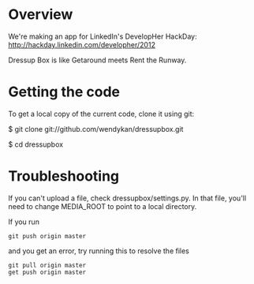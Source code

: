 Overview
========

We're making an app for LinkedIn's DevelopHer HackDay: http://hackday.linkedin.com/developher/2012

Dressup Box is like Getaround meets Rent the Runway.

Getting the code
================

To get a local copy of the current code, clone it using git:

$ git clone git://github.com/wendykan/dressupbox.git

$ cd dressupbox

Troubleshooting
===============

If you can't upload a file, check dressupbox/settings.py. In that file, you'll need to change
MEDIA_ROOT to point to a local directory.

If you run

    git push origin master

and you get an error, try running this to resolve the files

    git pull origin master
    get push origin master
